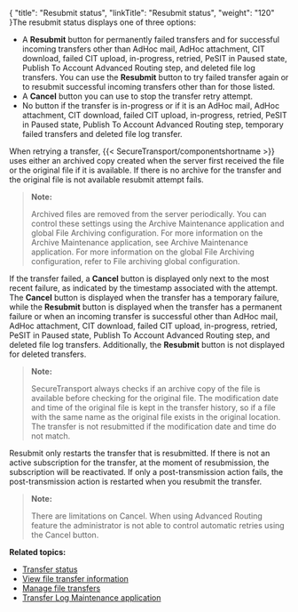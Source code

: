 {
    "title": "Resubmit status",
    "linkTitle": "Resubmit status",
    "weight": "120"
}The resubmit status displays one of three options:

-   A **Resubmit** button for permanently failed transfers and for successful incoming transfers other than AdHoc mail, AdHoc attachment, CIT download, failed CIT upload, in-progress, retried, PeSIT in Paused state, Publish To Account Advanced Routing step, and deleted file log transfers. You can use the **Resubmit** button to try failed transfer again or to resubmit successful incoming transfers other than for those listed.
-   A **Cancel** button you can use to stop the transfer retry attempt.
-   No button if the transfer is in-progress or if it is an AdHoc mail, AdHoc attachment, CIT download, failed CIT upload, in-progress, retried, PeSIT in Paused state, Publish To Account Advanced Routing step, temporary failed transfers and deleted file log transfer.

When retrying a transfer, {{< SecureTransport/componentshortname  >}} uses either an archived copy created when the server first received the file or the original file if it is available. If there is no archive for the transfer and the original file is not available resubmit attempt fails.

> **Note:**
>
> Archived files are removed from the server periodically. You can control these settings using the Archive Maintenance application and global File Archiving configuration. For more information on the Archive Maintenance application, see Archive Maintenance application. For more information on the global File Archiving configuration, refer to File archiving global configuration.

If the transfer failed, a **Cancel** button is displayed only next to the most recent failure, as indicated by the timestamp associated with the attempt. The **Cancel** button is displayed when the transfer has a temporary failure, while the **Resubmit** button is displayed when the transfer has a permanent failure or when an incoming transfer is successful other than AdHoc mail, AdHoc attachment, CIT download, failed CIT upload, in-progress, retried, PeSIT in Paused state, Publish To Account Advanced Routing step, and deleted file log transfers. Additionally, the **Resubmit** button is not displayed for deleted transfers.

> **Note:**
>
> SecureTransport always checks if an archive copy of the file is available before checking for the original file. The modification date and time of the original file is kept in the transfer history, so if a file with the same name as the original file exists in the original location. The transfer is not resubmitted if the modification date and time do not match.

Resubmit only restarts the transfer that is resubmitted. If there is not an active subscription for the transfer, at the moment of resubmission, the subscription will be reactivated. If only a post-transmission action fails, the post-transmission action is restarted when you resubmit the transfer.

> **Note:**
>
> There are limitations on Cancel. When using Advanced Routing feature the administrator is not able to control automatic retries using the Cancel button.

**Related topics:**

-   <a href="../r_st_transfer_status" class="MCXref xref">Transfer status</a>
-   <a href="../t_st_viewfiletransferinfo" class="MCXref xref">View file transfer information</a>
-   <a href="../t_st_filetransfers" class="MCXref xref">Manage file transfers</a>
-   <a href="../r_st_transferlogmaint" class="MCXref xref">Transfer Log Maintenance application</a>
